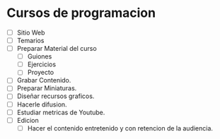 # Cursos de programacion

* [ ] Sitio Web
* [ ] Temarios
* [ ] Preparar Material del curso
  * [ ] Guiones
  * [ ] Ejercicios
  * [ ] Proyecto

* [ ] Grabar Contenido.
* [ ] Preparar Miniaturas.
* [ ] Diseñar recursos graficos.
* [ ] Hacerle difusion.
* [ ] Estudiar metricas de Youtube.
* [ ] Edicion
  * [ ] Hacer el contenido entretenido y con retencion de la audiencia.
